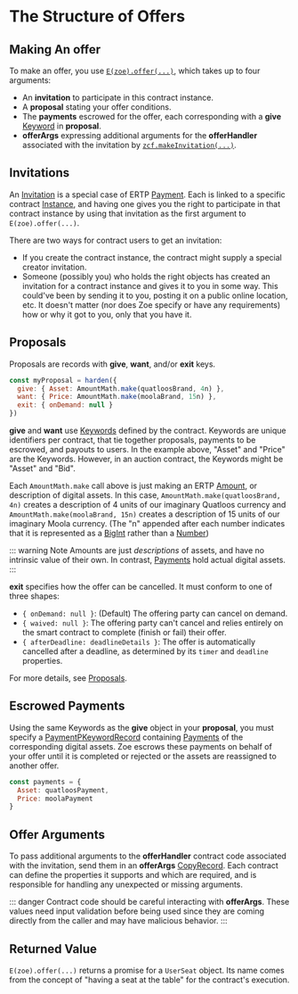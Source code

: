 # The Structure of Offers

<Zoe-Version/>

## Making An offer

To make an offer, you use [`E(zoe).offer(...)`](/reference/zoe-api/zoe#e-zoe-offer-invitation-proposal-paymentpkeywordrecord-offerargs), which takes up to four arguments:

- An **invitation** to participate in this contract instance.
- A **proposal** stating your offer conditions.
- The **payments** escrowed for the offer, each corresponding with a **give** [Keyword](/reference/zoe-api/zoe-data-types#keyword) in **proposal**.
- **offerArgs** expressing additional arguments for the **offerHandler** associated with the invitation by [`zcf.makeInvitation(...)`](/reference/zoe-api/zoe-contract-facet#zcf-makeinvitation-offerhandler-description-customdetails-proposalshape).

## Invitations

An [Invitation](/reference/zoe-api/zoe-data-types#invitation) is a special case of ERTP [Payment](/reference/ertp-api/payment). Each is linked to a specific contract [Instance](/reference/zoe-api/zoe-data-types#instance), and
having one gives you the right to participate in that contract instance
by using that invitation as the first argument to `E(zoe).offer(...)`.

There are two ways for contract users to get an invitation:

- If you create the contract instance, the contract might supply a special creator invitation.
- Someone (possibly you) who holds the right objects has created an invitation for a contract instance and gives it to
  you in some way. This could've been by sending it to you, posting it on a public online location, etc. It
  doesn't matter (nor does Zoe specify or have any requirements) how or why it got to you, only that you have it.

## Proposals

Proposals are records with **give**, **want**, and/or **exit** keys.

```js
const myProposal = harden({
  give: { Asset: AmountMath.make(quatloosBrand, 4n) },
  want: { Price: AmountMath.make(moolaBrand, 15n) },
  exit: { onDemand: null }
})
```

**give** and **want** use [Keywords](/reference/zoe-api/zoe-data-types#keyword) defined by the contract.
Keywords are unique identifiers per contract, that tie together proposals,
payments to be escrowed, and payouts to users.
In the example above, "Asset" and "Price" are the Keywords. However, in an auction contract,
the Keywords might be "Asset" and "Bid".

Each `AmountMath.make` call above is just making an ERTP [Amount](/reference/ertp-api/ertp-data-types#amount), or description of digital assets.
In this case, `AmountMath.make(quatloosBrand, 4n)` creates a description of 4 units
of our imaginary Quatloos currency and `AmountMath.make(moolaBrand, 15n)` creates a description
of 15 units of our imaginary Moola currency. (The "n" appended after each number indicates that
it is represented as a [BigInt](https://developer.mozilla.org/en-US/docs/Web/JavaScript/Reference/Global_Objects/BigInt)
rather than a [Number](https://developer.mozilla.org/en-US/docs/Web/JavaScript/Reference/Global_Objects/Number))

::: warning Note
Amounts are just _descriptions_ of assets, and have no intrinsic value of their own.
In contrast, [Payments](/reference/ertp-api/payment) hold actual digital assets.
:::

**exit** specifies how the offer can be cancelled. It must conform to one of three shapes:

- `{ onDemand: null }`: (Default) The offering party can cancel on demand.
- `{ waived: null }`: The offering party can't cancel and relies entirely on the smart contract to complete (finish or fail) their offer.
- `{ afterDeadline: deadlineDetails }`: The offer is automatically cancelled after a deadline,
  as determined by its `timer` and `deadline` properties.

For more details, see [Proposals](/reference/zoe-api/zoe#proposals).

## Escrowed Payments

Using the same Keywords as the **give** object in your **proposal**, you must specify a [PaymentPKeywordRecord](/reference/zoe-api/zoe-data-types#keywordrecord) containing [Payments](/reference/ertp-api/payment) of the corresponding digital assets.
Zoe escrows these payments on behalf of your offer until it is completed
or rejected or the assets are reassigned to another offer.

```js
const payments = {
  Asset: quatloosPayment,
  Price: moolaPayment
}
```

## Offer Arguments

To pass additional arguments to the **offerHandler** contract code associated with the
invitation, send them in an **offerArgs** [CopyRecord](/glossary/#copyrecord).
Each contract can define the properties it supports and which are required, and
is responsible for handling any unexpected or missing arguments.

::: danger
Contract code should be careful interacting with **offerArgs**. These values need input validation
before being used since they are coming directly from the caller and may have malicious behavior.
:::

## Returned Value

`E(zoe).offer(...)` returns a promise for a `UserSeat` object. Its name comes from the concept of
"having a seat at the table" for the contract's execution.
